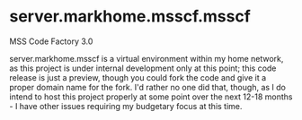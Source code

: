 # server.markhome.msscf.msscf
MSS Code Factory 3.0

server.markhome.msscf is a virtual environment within my home network, as this project is under internal development only at this point; this code release is just a preview, though you could fork the code and give it a proper domain name for the fork. I'd rather no one did that, though, as I do intend to host this project properly at some point over the next 12-18 months - I have other issues requiring my budgetary focus at this time.
